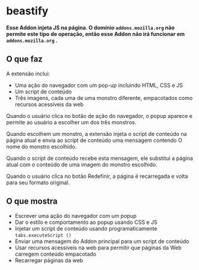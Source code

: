 # beastify

**Esse Addon injeta JS na página. O domínio `addons.mozilla.org` não permite este tipo de operação, então esse Addon não irá funcionar em `addons.mozilla.org` .**

## O que faz ##

A extensão inclui:

* Uma ação do navegador com um pop-up incluindo HTML, CSS e JS
* Um script de conteúdo
* Três imagens, cada uma de uma monstro diferente, empacotados como recursos acessíveis da web

Quando o usuário clica no botão de ação do navegador, o popup aparece e permite ao usuário a escolher um dos três monstros.

Quando escolhem um monstro, a extensão injeta o script de conteúdo
na página atual e envia ao script de conteúdo uma mensagem contendo
O nome do monstro escolhido.

Quando o script de conteúdo recebe esta mensagem, ele substitui a página atual com
o conteúdo de uma imagem do monstro escolhido.

Quando o usuário clica no botão Redefinir, a página é recarregada e volta para seu formato original.

## O que mostra ##

* Escrever uma ação do navegador com um popup
* Dar o estilo e comportamento ao popup usando CSS e JS
* Injetar um script de conteúdo usando programaticamente `tabs.executeScript ()`
* Enviar uma mensagem do Addon principal para um script de conteúdo
* Usar recursos acessíveis na web para permitir que páginas da Web carregem conteúdo empacotado
* Recarregar páginas da web
